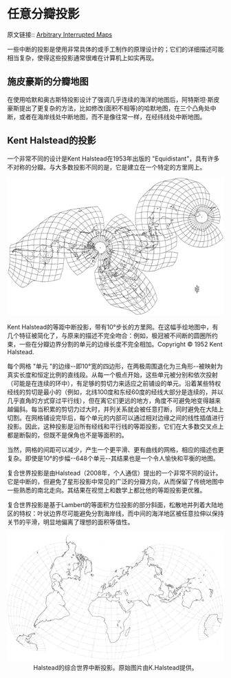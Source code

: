 # 任意分瓣投影
原文链接:: [Arbitrary Interrupted Maps](https://web.archive.org/web/20180630041428/http://progonos.com/furuti/MapProj/Normal/ProjInt/ProjIntA/projIntA.html)

一些中断的投影是使用非常具体的或手工制作的原理设计的；它们的详细描述可能相当复杂，使得这些投影通常很难在计算机上如实再现。

## 施皮豪斯的分瓣地图

在使用哈默和奥古斯特投影设计了强调几乎连续的海洋的地图后，阿特斯坦·斯皮豪斯提出了更复杂的方法，比如修改(面积不相等)的哈默地图，在三个凸角处中断，或者在海岸线处中断地图，而不是像往常一样，在经纬线处中断地图。

## Kent Halstead的投影

一个非常不同的设计是Kent Halstead在1953年出版的 "Equidistant"，具有许多不对称的分瓣。与大多数投影不同的是，它是建立在一个特定的方里网上。

<div align="center"><img src="./asserts/image_1625405711261_0.png"/></div> 
<p>Kent Halstead的等距中断投影，带有10°步长的方里网。在这幅手绘地图中，有几个特征被简化了，与原来的描述不完全吻合：例如，极冠被不间断的圆圈所约束，一些在分瓣边界分割的单元的边缘长度不完全相加。Copyright © 1952 Kent Halstead.</p>

每个网格 "单元 "的边缘--即10°宽的四边形，在两极周围退化为三角形--被映射为真实长度和恒定比例的直线段。从每一个极点开始，这些单元被分别和依次投射（可能是在连续的环中），有足够的剪切力来适应之前铺设的单元。沿着某些特权经线的剪切是最小的（例如，北纬100度和东经60度的经线大部分是连续的，并以几乎直角的方式穿过平行线），但在离它们更远的地方，角度不可避免地变得越来越偏斜。每当积累的剪切力过大时，并列关系就会被任意打断，同时避免在大陆上切割。在网格铺设完毕后，每个单元的内部可以通过相对边缘之间的线性插值进行投影。因此，这种投影是沿所有经线和平行线的等距投影，它们在大多数交叉点上都是断裂的，但既不是保角也不是等面积的。

当然，网格的间距可以减少，产生一个更平滑、更有曲线的网格，相应的描述也更复杂。即使是10°的步幅--648个单元--其结果也是一个令人愉快和平衡的地图。

复合世界投影是由Halstead（2008年，个人通信）提出的一个非常不同的设计。它是中断的，但避免了星形投影中常见的广泛的分瓣方向，从而保留了传统地图中一些熟悉的南北走向。其结果在视觉上和数学上都比他的等距投影更优雅。

复合世界投影是基于Lambert的等面积方位投影的部分斜面，松散地并列着大陆地区的特权：叶状边界尽可能避免分割海岸线，而中间的海洋地区被任意拉伸以保持关节的平滑，明显地偏离了理想的面积等值性。

<div align="center"><img src="./asserts/image_1625405903960_0.png"/></div> 
<center>Halstead的综合世界中断投影。原始图片由K.Halstead提供。</center>
